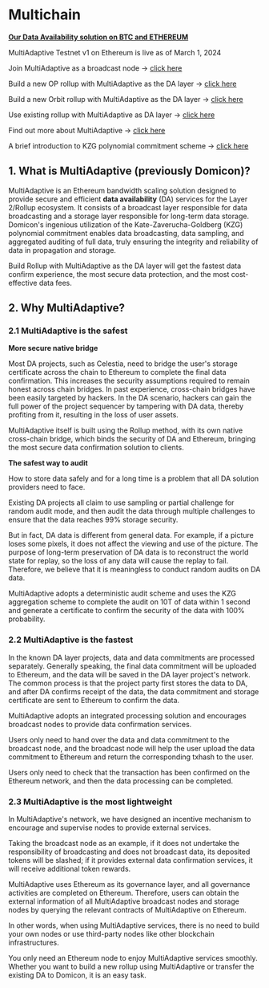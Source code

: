 # Multichain

**[Our Data Availability solution on BTC and ETHEREUM](https://github.com/MultiAdaptive/document/blob/main/Domicon-Data-Availability-Solution.md)**

MultiAdaptive Testnet v1 on Ethereum is live as of March 1, 2024

Join MultiAdaptive as a broadcast node -> [click here](https://github.com/MultiAdaptive/document/blob/main/pages/add-domicon-from-source_english.md)

Build a new OP rollup with MultiAdaptive as the DA layer -> [click here](https://github.com/MultiAdaptive/document/blob/main/domiconRollup/Domicon-OP-Stack-EN.md)

Build a new Orbit rollup with MultiAdaptive as the DA layer -> [click here](https://github.com/MultiAdaptive/document/blob/main/domiconRollup/Domicon-Orbit-anytrust-EN.md)

Use existing rollup with MultiAdaptive as DA layer -> [click here](https://github.com/MultiAdaptive/document/blob/main/domiconRollup/publishDA-EN.md)

Find out more about MultiAdaptive -> [click here](https://github.com/MultiAdaptive/document)

A brief introduction to KZG polynomial commitment scheme -> [click here](https://github.com/MultiAdaptive/document/blob/main/KZG-Polynomial-Commitments.md)

## 1. What is MultiAdaptive (previously Domicon)?

MultiAdaptive is an Ethereum bandwidth scaling solution designed to provide secure and efficient **data availability** (DA) services for the Layer 2/Rollup ecosystem. It consists of a broadcast layer responsible for data broadcasting and a storage layer responsible for long-term data storage. Domicon's ingenious utilization of the Kate-Zaverucha-Goldberg (KZG) polynomial commitment enables data broadcasting, data sampling, and aggregated auditing of full data, truly ensuring the integrity and reliability of data in propagation and storage.

Build Rollup  with MultiAdaptive as the DA  layer will get the fastest data confirm experience, the most secure data protection, and the most cost-effective data fees.

## 2. Why MultiAdaptive?

### 2.1 MultiAdaptive is the safest

**More secure native bridge**

Most DA projects, such as Celestia, need to bridge the user's storage certificate across the chain to Ethereum to complete the final data confirmation. This increases the security assumptions required to remain honest across chain bridges. In past experience, cross-chain bridges have been easily targeted by hackers. In the DA scenario, hackers can gain the full power of the project sequencer by tampering with DA data, thereby profiting from it, resulting in the loss of user assets.

MultiAdaptive itself is built using the Rollup method, with its own native cross-chain bridge, which binds the security of DA and Ethereum, bringing the most secure data confirmation solution to clients.

**The safest way to audit**

How to store data safely and for a long time is a problem that all DA solution providers need to face.

Existing DA projects all claim to use sampling or partial challenge for random audit mode, and then audit the data through multiple challenges to ensure that the data reaches 99% storage security.

But in fact, DA data is different from general data. For example, if a picture loses some pixels, it does not affect the viewing and use of the picture. The purpose of long-term preservation of DA data is to reconstruct the world state for replay, so the loss of any data will cause the replay to fail. Therefore, we believe that it is meaningless to conduct random audits on DA data.

MultiAdaptive adopts a deterministic audit scheme and uses the KZG aggregation scheme to complete the audit on 10T of data within 1 second and generate a certificate to confirm the security of the data with 100% probability.

### 2.2 MultiAdaptive is the fastest

In the known DA layer projects, data and data commitments are processed separately. Generally speaking, the final data commitment will be uploaded to Ethereum, and the data will be saved in the DA layer project's network. The common process is that the project party first stores the data to DA, and after DA confirms receipt of the data, the data commitment and storage certificate are sent to Ethereum to confirm the data.

MultiAdaptive adopts an integrated processing solution and encourages broadcast nodes to provide data confirmation services.

Users only need to hand over the data and data commitment to the broadcast node, and the broadcast node will help the user upload the data commitment to Ethereum and return the corresponding txhash to the user.

Users only need to check that the transaction has been confirmed on the Ethereum network, and then the data processing can be completed.

### 2.3 MultiAdaptive is the most lightweight

In MultiAdaptive's network, we have designed an incentive mechanism to encourage and supervise nodes to provide external services. 

Taking the broadcast node as an example, if it does not undertake the responsibility of broadcasting and does not broadcast data, its deposited tokens will be slashed; if it provides external data confirmation services, it will receive additional token rewards.

MultiAdaptive uses Ethereum as its governance layer, and all governance activities are completed on Ethereum. Therefore, users can obtain the external information of all MultiAdaptive broadcast nodes and storage nodes by querying the relevant contracts of MultiAdaptive on Ethereum.

In other words, when using MultiAdaptive services, there is no need to build your own nodes or use third-party nodes like other blockchain infrastructures.

You only need an Ethereum node to enjoy MultiAdaptive services smoothly. Whether you want to build a new rollup using MultiAdaptive or transfer the existing DA to Domicon, it is an easy task.

